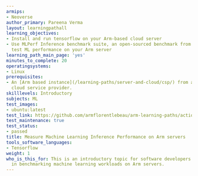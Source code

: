 ```yaml
---
armips:
- Neoverse
author_primary: Pareena Verma
layout: learningpathall
learning_objectives:
- Install and run tensorflow on your Arm-based cloud server
- Use MLPerf Inference benchmark suite, an open-sourced benchmark from MLCommons to
  test ML performance on your Arm server
learning_path_main_page: 'yes'
minutes_to_complete: 20
operatingsystems:
- Linux
prerequisites:
- An [Arm based instance](/learning-paths/server-and-cloud/csp/) from an appropriate
  cloud service provider.
skilllevels: Introductory
subjects: ML
test_images:
- ubuntu:latest
test_link: https://github.com/armflorentlebeau/arm-learning-paths/actions/runs/4312122327
test_maintenance: true
test_status:
- passed
title: Measure Machine Learning Inference Performance on Arm servers
tools_software_languages:
- Tensorflow
weight: 1
who_is_this_for: This is an introductory topic for software developers interested
  in benchmarking machine learning workloads on Arm servers.
---
```


